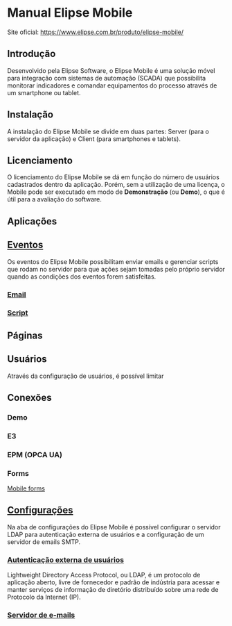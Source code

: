 # Manual Elipse Mobile

Site oficial:
https://www.elipse.com.br/produto/elipse-mobile/

## Introdução

 Desenvolvido pela Elipse Software, o Elipse Mobile é uma solução móvel para integração com sistemas de automação (SCADA) que possibilita monitorar indicadores e comandar equipamentos do processo através de um smartphone ou tablet.
 
## Instalação

 A instalação do Elipse Mobile se divide em duas partes: Server (para o servidor da aplicação) e Client (para smartphones e tablets).

## Licenciamento

 O licenciamento do Elipse Mobile se dá em função do número de usuários cadastrados dentro da aplicação. Porém, sem a utilização de uma licença, o Mobile pode ser executado em modo de **Demonstração** (ou **Demo**), o que é útil para a avaliação do software.

## Aplicações

## [Eventos](events.md)
  
  Os eventos do Elipse Mobile possibilitam enviar emails e gerenciar scripts que rodam no servidor para que ações sejam tomadas pelo próprio servidor quando as condições dos eventos forem satisfeitas.
  
### [Email](events.md#email)
  
### [Script](events.md#script)

## Páginas

## Usuários
 
 Através da configuração de usuários, é possível limitar 
  
## Conexões 

### Demo

### E3

### EPM (OPCA UA)

### Forms
[Mobile forms](forms.md)

## [Configurações](config.md)
 Na aba de configurações do Elipse Mobile é possível configurar o servidor LDAP para autenticação externa de usuários e a configuração de um servidor de emails SMTP.

### [Autenticação externa de usuários](config.md#autenticação-externa-de-usuários)
 Lightweight Directory Access Protocol, ou LDAP, é um protocolo de aplicação aberto, livre de fornecedor e padrão de indústria para acessar e manter serviços de informação de diretório distribuído sobre uma rede de Protocolo da Internet (IP).
 
### [Servidor de e-mails](config.md#servidor-de-e-mails)
